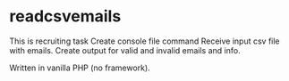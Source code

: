 # readcsvemails
This is recruiting task
Create console file command
Receive input csv file with emails.
Create output for valid and invalid emails and info.

Written in vanilla PHP (no framework).
